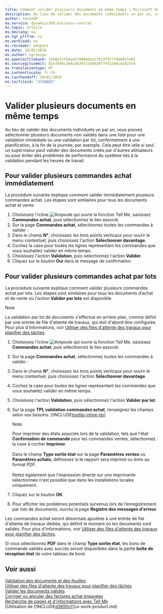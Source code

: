 ```yaml
---
title: Comment valider plusieurs documents en même temps | Microsoft Docs
description: Au lieu de valider des documents individuels un par un, vous pouvez sélectionner plusieurs documents non validés dans une liste afin de les valider par lots, soit pour une validation immédiate, soit pour qu'elle soit planifiée, par exemple, à la fin de la journée.
author: SorenGP
ms.service: dynamics365-business-central
ms.topic: article
ms.devlang: na
ms.tgt_pltfrm: na
ms.workload: na
ms.reviewer: edupont
ms.date: 10/01/2019
ms.author: sgroespe
ms.openlocfilehash: 15b0afcf04ad279000de227523f977fdb695fe01
ms.sourcegitcommit: 02e704bc3e01d62072144919774f1244c42827e4
ms.translationtype: HT
ms.contentlocale: fr-CH
ms.lasthandoff: 10/01/2019
ms.locfileid: "2316802"
---
```

# <a name="post-multiple-documents-at-the-same-time"></a>Valider plusieurs documents en même temps
Au lieu de valider des documents individuels un par un, vous pouvez sélectionner plusieurs documents non validés dans une liste pour une validation immédiate ou une validation par lot, conformément à une planification, à la fin de la journée, par exemple. Cela peut être utile si seul un superviseur peut valider des documents créés par d'autres utilisateurs ou pour éviter des problèmes de performance du système liés à la validation pendant les heures de travail.

## <a name="to-post-multiple-purchase-orders-immediately"></a>Pour valider plusieurs commandes achat immédiatement
La procédure suivante explique comment valider immédiatement plusieurs commandes achat. Les étapes sont similaires pour tous les documents achat et vente.

1. Choisissez l'icône ![Ampoule qui ouvre la fonction Tell Me](media/ui-search/search_small.png "Dites-moi ce que vous voulez faire"), saisissez **Commandes achat**, puis sélectionnez le lien associé.
2. Sur la page **Commandes achat**, sélectionnez toutes les commandes à valider :
3. Dans le champ **N°**, choisissez les trois points verticaux pour ouvrir le menu contextuel, puis choisissez l'action **Sélectionner davantage**.
4. Cochez la case pour toutes les lignes représentant les commandes que vous souhaitez valider en même temps.
5. Choisissez l'action **Validation**, puis sélectionnez l'action **Valider**.
6. Cliquez sur le bouton **Oui** dans le message de confirmation.

## <a name="to-batch-post-multiple-purchase-orders"></a>Pour valider plusieurs commandes achat par lots
La procédure suivante explique comment valider plusieurs commandes achat par lots. Les étapes sont similaires pour tous les documents d’achat et de vente où l'action **Valider par lots** est disponible.

> [!NOTE]
> La validation par lot de documents s'effectue en arrière-plan, comme défini par une entrée de file d'attente de travaux, qui doit d'abord être configurée. Pour plus d'informations, voir [Utiliser des files d'attente des travaux pour planifier des tâches](admin-job-queues-schedule-tasks.md).

1. Choisissez l'icône ![Ampoule qui ouvre la fonction Tell Me](media/ui-search/search_small.png "Dites-moi ce que vous voulez faire"), saisissez **Commandes achat**, puis sélectionnez le lien associé.  
2. Sur la page **Commandes achat**, sélectionnez toutes les commandes à valider :
3. Dans le champ **N°**, choisissez les trois points verticaux pour ouvrir le menu contextuel, puis choisissez l'action **Sélectionner davantage**.
4. Cochez la case pour toutes les lignes représentant les commandes que vous souhaitez valider en même temps.
5. Choisissez l'action **Validation**, puis sélectionnez l'action **Valider par lot**.
6. Sur la page **TPL validation commandes achat**, renseignez les champs selon vos besoins. [!INCLUDE[tooltip-inline-tip](includes/tooltip-inline-tip_md.md)]

    > [!NOTE]
    > Pour imprimer des états associés lors de la validation, tels que l'état **Confirmation de commande** pour les commandes ventes, sélectionnez la case à cocher **Imprimer**.<br /><br /> Dans le champ **Type sortie état** sur la page **Paramètres ventes** ou **Paramètres achats**, définissez si le rapport sera imprimé ou émis au format PDF.<br /><br /> Notez également que l'impression directe sur une imprimante sélectionnée n'est possible que dans les installations locales uniquement.

7. Cliquez sur le bouton **OK**.
8. Pour afficher les problèmes potentiels survenus lors de l’enregistrement par lots de documents, ouvrez la page **Registre des messages d'erreur**.

Les commandes achat seront désormais ajoutées à une entrée de file d'attente de travaux dédiée, qui définit le moment où les documents sont validés. Pour plus d'informations, voir [Utiliser des files d'attente des travaux pour planifier des tâches](admin-job-queues-schedule-tasks.md).

Si vous sélectionnez **PDF** dans le champ **Type sortie état**, les bons de commande validés avec succès seront disponibles dans la partie **boîte de réception état** de votre tableau de bord.

## <a name="see-also"></a>Voir aussi
[Validation des documents et des feuilles](ui-post-documents-journals.md)  
[Utiliser des files d'attente des travaux pour planifier des tâches](admin-job-queues-schedule-tasks.md)  
[Valider les documents validés](across-edit-posted-document.md)  
[Corriger ou annuler des factures achat impayées](purchasing-how-correct-cancel-unpaid-purchase-invoices.md)  
[Recherche de pages et d'informations avec Tell Me](ui-search.md)  
[Utilisation de [!INCLUDE[d365fin](includes/d365fin_md.md)]](ui-work-product.md)
